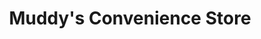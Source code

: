 ---
title: "Muddy's Convenience Store"
url: /wolfville/muddys-convenience-store/
shop: Lebensmittel
---